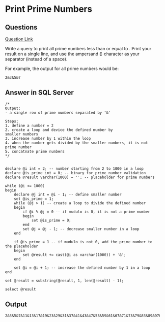 # Print Prime Numbers

## Questions
[Question Link](https://www.hackerrank.com/challenges/print-prime-numbers/problem?isFullScreen=true)

Write a query to print all prime numbers less than or equal to . Print your result on a single line, and use the ampersand () character as your separator (instead of a space).

For example, the output for all prime numbers  would be:

    2&3&5&7
    
## Answer in SQL Server
    /*
    Output:
    - a single row of prime numbers separated by '&'

    Steps:
    1. define a number = 2
    2. create a loop and device the defined number by 
    smaller numbers 
    3. increase number by 1 within the loop
    4. when the number gets divided by the smaller numbers, it is not prime number
    5. concatnate prime numbers
    */


    declare @i int = 2; -- number starting from 2 to 1000 in a loop
    declare @is_prime int = 0; -- binary for prime number validation
    declare @result varchar(1000) = ''; -- placeholder for prime numbers

    while (@i <= 1000)
    begin
        declare @j int = @i - 1; -- define smaller number
        set @is_prime = 1;
        while (@j > 1) -- create a loop to divide the defined number
        begin
            if @i % @j = 0 -- if mudulo is 0, it is not a prime number
            begin
                set @is_prime = 0;
            end
            set @j = @j - 1; -- decrease smaller number in a loop 
        end

        if @is_prime = 1 -- if mudulo is not 0, add the prime number to the placeholder
        begin
            set @result += cast(@i as varchar(1000)) + '&';
        end

        set @i = @i + 1; -- increase the defined number by 1 in a loop
    end

    set @result = substring(@result, 1, len(@result) - 1);

    select @result

## Output
    2&3&5&7&11&13&17&19&23&29&31&37&41&43&47&53&59&61&67&71&73&79&83&89&97&101&103&107&109&113&127&131&137&139&149&151&157&163&167&173&179&181&191&193&197&199&211&223&227&229&233&239&241&251&257&263&269&271&277&281&283&293&307&311&313&317&331&337&347&349&353&359&367&373&379&383&389&397&401&409&419&421&431&433&439&443&449&457&461&463&467&479&487&491&499&503&509&521&523&541&547&557&563&569&571&577&587&593&599&601&607&613&617&619&631&641&643&647&653&659&661&673&677&683&691&701&709&719&727&733&739&743&751&757&761&769&773&787&797&809&811&821&823&827&829&839&853&857&859&863&877&881&883&887&907&911&919&929&937&941&947&953&967&971&977&983&991&997
  
